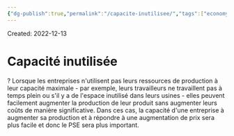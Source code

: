 ```yaml
---
{"dg-publish":true,"permalink":"/capacite-inutilisee/","tags":["economy","gardenEntry","gardenEntry","gardenEntry","gardenEntry","gardenEntry","gardenEntry","gardenEntry","gardenEntry","gardenEntry"]}
---
```


Created: 2022-12-13

# Capacité inutilisée
?
Lorsque les entreprises n'utilisent pas leurs ressources de production à leur capacité maximale - par exemple, leurs travailleurs ne travaillent pas à temps plein ou s'il y a de l'espace inutilisé dans leurs usines - elles peuvent facilement augmenter la production de leur produit sans augmenter leurs coûts de manière significative. Dans ces cas, la capacité d'une entreprise à augmenter sa production et à répondre à une augmentation de prix sera plus facile et donc le PSE sera plus important.
<!--SR:!2023-11-25,209,250-->